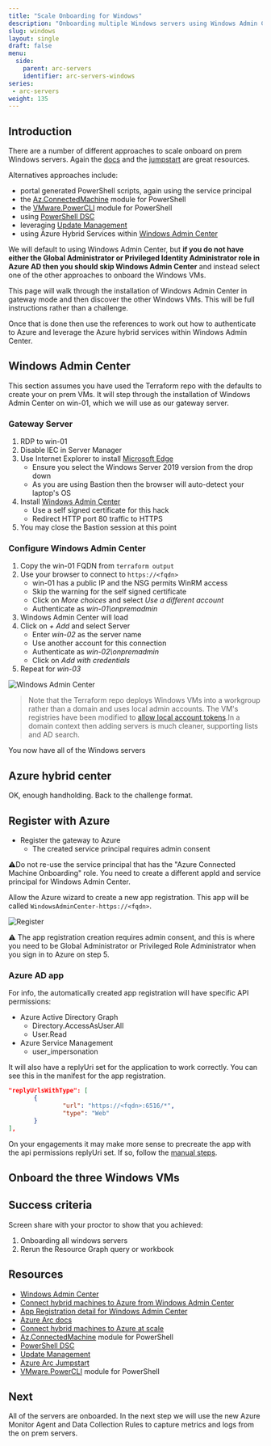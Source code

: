 ```yaml
---
title: "Scale Onboarding for Windows"
description: "Onboarding multiple Windows servers using Windows Admin Center."
slug: windows
layout: single
draft: false
menu:
  side:
    parent: arc-servers
    identifier: arc-servers-windows
series:
 - arc-servers
weight: 135
---
```


## Introduction

There are a number of different approaches to scale onboard on prem Windows servers. Again the [docs](https://aka.ms/AzureArcDocs) and the [jumpstart](https://azurearcjumpstart.io) are great resources.

Alternatives approaches include:

* portal generated PowerShell scripts, again using the service principal
* the [Az.ConnectedMachine](https://docs.microsoft.com/azure/azure-arc/servers/onboard-powershell) module for PowerShell
* the [VMware.PowerCLI](https://azurearcjumpstart.io/azure_arc_jumpstart/azure_arc_servers/scaled_deployment/vmware_scaled_powercli_win/) module for PowerShell
* using [PowerShell DSC](https://docs.microsoft.com/azure/azure-arc/servers/onboard-dsc)
* leveraging [Update Management](https://docs.microsoft.com/azure/azure-arc/servers/onboard-update-management-machines)
* using Azure Hybrid Services within [Windows Admin Center](https://docs.microsoft.com/azure/azure-arc/servers/onboard-windows-admin-center)

We will default to using Windows Admin Center, but **if you do not have either the Global Administrator or Privileged Identity Administrator role in Azure AD then you should skip Windows Admin Center** and instead select one of the other approaches to onboard the Windows VMs.

This page will walk through the installation of Windows Admin Center in gateway mode and then discover the other Windows VMs. This will be full instructions rather than a challenge.

Once that is done then use the references to work out how to authenticate to Azure and leverage the Azure hybrid services within Windows Admin Center.

## Windows Admin Center

This section assumes you have used the Terraform repo with the defaults to create your on prem VMs. It will step through the installation of Windows Admin Center on win-01, which we will use as our gateway server.

### Gateway Server

1. RDP to win-01
1. Disable IEC in Server Manager
1. Use Internet Explorer to install [Microsoft Edge](https://www.microsoft.com/edge)
    * Ensure you select the Windows Server 2019 version from the drop down
    * As you are using Bastion then the browser will auto-detect your laptop's OS
1. Install [Windows Admin Center](http://aka.ms/WindowsAdminCenter)
    * Use a self signed certificate for this hack
    * Redirect HTTP port 80 traffic to HTTPS
1. You may close the Bastion session at this point

### Configure Windows Admin Center

1. Copy the win-01 FQDN from `terraform output`
1. Use your browser to connect to `https://<fqdn>`
    * win-01 has a public IP and the NSG permits WinRM access
    * Skip the warning for the self signed certificate
    * Click on _More choices_ and select _Use a different account_
    * Authenticate as _win-01\onpremadmin_
1. Windows Admin Center will load
1. Click on _+ Add_ and select Server
    * Enter _win-02_ as the server name
    * Use another account for this connection
    * Authenticate as _win-02\onpremadmin_
    * Click on _Add with credentials_
1. Repeat for _win-03_

![Windows Admin Center](/arc/servers/images/windowsAdminCenterConnections.png)

> Note that the Terraform repo deploys Windows VMs into a workgroup rather than a domain and uses local admin accounts. The VM's registries have been modified to [allow local account tokens](https://docs.microsoft.com/windows-server/manage/windows-admin-center/support/troubleshooting#i-can-connect-to-some-servers-but-not-others).In a domain context then adding servers is much cleaner, supporting lists and AD search.

You now have all of the Windows servers

## Azure hybrid center

OK, enough handholding. Back to the challenge format.

## Register with Azure

* Register the gateway to Azure
  * The created service principal requires admin consent

⚠️Do not re-use the service principal that has the "Azure Connected Machine Onboarding" role. You need to create a different appId and service principal for Windows Admin Center.

Allow the Azure wizard to create a new app registration. This app will be called `WindowsAdminCenter-https://<fqdn>`.

![Register](/arc/servers/images/registerToAzure.png)

⚠️ The app registration creation requires admin consent, and this is where you need to be Global Administrator or Privileged Role Administrator when you sign in to Azure on step 5.

### Azure AD app

For info, the automatically created app registration will have specific API permissions:

* Azure Active Directory Graph
  * Directory.AccessAsUser.All
  * User.Read
* Azure Service Management
  * user_impersonation

 It will also have a replyUri set for the application to work correctly. You can see this in the manifest for the app registration.

 ```json
"replyUrlsWithType": [
        {
                "url": "https://<fqdn>:6516/*",
                "type": "Web"
        }
],
 ```

On your engagements it may make more sense to precreate the app with the api permissions replyUri set. If so, follow the [manual steps](https://docs.microsoft.com/windows-server/manage/windows-admin-center/azure/azure-integration#register-your-gateway-with-azure).

## Onboard the three Windows VMs

## Success criteria

Screen share with your proctor to show that you achieved:

1. Onboarding all windows servers
1. Rerun the Resource Graph query or workbook

## Resources

* [Windows Admin Center](https://aka.ms/WindowsAdminCenter)
* [Connect hybrid machines to Azure from Windows Admin Center](https://docs.microsoft.com/azure/azure-arc/servers/onboard-windows-admin-center)
* [App Registration detail for Windows Admin Center](https://docs.microsoft.com/windows-server/manage/windows-admin-center/azure/azure-integration)
* [Azure Arc docs](https://aka.ms/AzureArcDocs)
* [Connect hybrid machines to Azure at scale](https://docs.microsoft.com/azure/azure-arc/servers/onboard-service-principal)
* [Az.ConnectedMachine](https://docs.microsoft.com/azure/azure-arc/servers/onboard-powershell) module for PowerShell
* [PowerShell DSC](https://docs.microsoft.com/azure/azure-arc/servers/onboard-dsc)
* [Update Management](https://docs.microsoft.com/azure/azure-arc/servers/onboard-update-management-machines)
* [Azure Arc Jumpstart](https://azurearcjumpstart.io)
* [VMware.PowerCLI](https://azurearcjumpstart.io/azure_arc_jumpstart/azure_arc_servers/scaled_deployment/vmware_scaled_powercli_win/) module for PowerShell

## Next

All of the servers are onboarded. In the next step we will use the new Azure Monitor Agent and Data Collection Rules to capture metrics and logs from the on prem servers.
